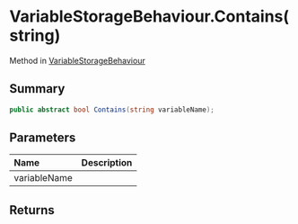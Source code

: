# VariableStorageBehaviour.Contains(string)

Method in [VariableStorageBehaviour](/api/csharp/yarn.unity.variablestoragebehaviour.md)

## Summary



```csharp
public abstract bool Contains(string variableName);
```

## Parameters

|Name|Description|
|:---|:---|
|variableName||

## Returns



